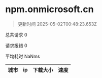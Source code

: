 
  # npm.onmicrosoft.cn

  > 更新时间 2025-05-02T00:48:23.653Z
  
  总共请求 0

  请求报错 0

  平均耗时 NaNms

|城市|ip|下载大小|速度|
|-----|----------|---|---|

  